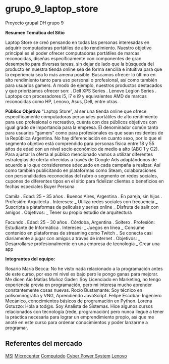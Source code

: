 # grupo_9_laptop_store
Proyecto grupal DH grupo 9

**Resumen Temática del Sitio**

Laptop Store se creó pensando en todas las personas interesadas en adquirir computadoras portátiles de alto rendimiento. Nuestro objetivo principal es el poder ofrecer computadoras portátiles de marcas reconocidas, diseñas específicamente con componentes de gran desempeño para diversas tareas, sin dejar de lado que la búsqueda del producto en nuestra tienda online sea de forma sencilla e intuitiva para que la experiencia sea lo más amena posible.
Buscamos ofrecer lo último en alto rendimiento tanto para uso personal o profesional, así como también para usuarios gamers.
A modo de ejemplo, nuestros productos destacados y que priorizamos ofrecer son:
. Dell XPS Series
. Lenovo Legion Series
. Laptops con procesadores i5, i7 e i9 y equivalentes AMD de marcas reconocidas como HP, Lenovo, Asus, Dell, entre otras. 

**Público Objetivo**
“Laptop Store”, al ser una tienda online que ofrece específicamente computadoras personales portátiles de alto rendimiento para uso profesional o recreativo, cuenta con dos públicos objetivos con igual grado de importancia para la empresa.
El denominador común tanto para usuarios “gamers” como para profesionales es que sean residentes de la República Argentina. 
No hay diferenciación en cuanto sexo, por lo que el segmento objetivo está comprendido para personas física entre 18 y 55 años de edad con un nivel socio económico de medio a alto (ABC 1 y C2). 
Para ajustar la oferta al público mencionado vamos a utilizar diferentes estrategias de oferta ofrecidas a través de Google Ads adaptándonos de acuerdo a lo que consideremos adecuado en cada campaña a realizar. Así como también publicitando en plataformas como Steam, colaboraciones con personalidades reconocidas del rubro o segmento en redes sociales, cupones de diferentes tipos en el sitio para fidelizar clientes o beneficios en fechas especiales
Buyer Persona

Camila
. Edad: 25 – 35 años
. Buenos Aires, Argentina
. En pareja, sin hijos
. Profesión: Arquitecta
. Intereses: 
_ Utiliza redes sociales con frecuencia
_ Suscripta a plataformas de películas y series online
_ Disfruta de salir con amigos
. Objetivos:
_ Tener su propio estudio de arquitectura

Facundo
. Edad: 25 – 30 años
. Córdoba, Argentina
. Soltero
. Profesión: Estudiante de Informática
. Intereses: 
_ Juegos en línea
_ Consume contenido en plataformas de streaming como Twitch
_ Se conecta casi diariamente a jugar con amigos a través de internet
. Objetivos:
_ Desarrollarse profesionalmente en una empresa de tecnología
_ Crear una app

**Integrantes del equipo:**

Rosario María Becca: No he visto nada relacionado a la programación antes de este curso, por eso mi nivel es bajo pero le pongo ganas para mejorar. Me dicen Aio
Matías Muñoz Gader: Soy Licenciado en Marketing, no tengo experiencia previa en programación, pero mi interesa mucho aprender constantemente cosas nuevas.
Rocío Bustamante: Soy técnico en polisomnografía y VNG, Aprendiendo JavaScript.
Felipe Escobar: Ingeniero Mecánico, conocimientos básicos de programación en Python.
Lorena Gotuzzo: Hola a tod@s. Soy Analista de Sistemas. Hice algunos cursos relacionados con tecnología (rede, programación) pero nunca llegué a tener la práctica necesaria para lograr un emprendimiento propio, así que me anoté en este curso para ordenar conocimientos y poder lanzarme a programar.

**Referentes del mercado**
----------------------
[MSI](https://us.msi.com/)
[Microcenter](https://www.microcenter.com/)
[Computodo](https://www.computodo.com.ar/)
[Cyber Power System](https://www.cyberpowersystem.co.uk/)
[Lenovo](https://www.lenovo.com/)





